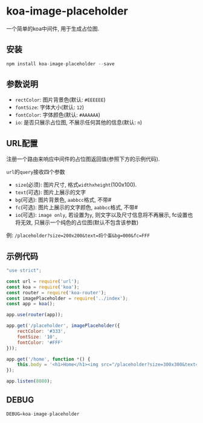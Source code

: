 # koa-image-placeholder

一个简单的koa中间件, 用于生成占位图.

## 安装

```javascript
npm install koa-image-placeholder --save
```

## 参数说明

 - `rectColor`: 图片背景色(默认: `#EEEEEE`)
 - `fontSize`:  字体大小(默认: `12`)
 - `fontColor`: 字体颜色(默认: `#AAAAAA`)
 - `io`: 是否只展示占位图, 不展示任何其他的信息(默认: `n`)

## URL配置

注册一个路由来响应中间件的占位图返回值(参照下方的示例代码).

`url`的`query`接收四个参数

 - `size`(必须): 图片尺寸, 格式`widthxheight`(100x100).
 - `text`(可选): 图片上展示的文字
 - `bg`(可选): 图片背景色, `aabbcc`格式, 不带#
 - `fc`(可选): 图片上展示的文字颜色, `aabbcc`格式, 不带#
 - `io`(可选): `image only`, 若设置为`y`, 则文字以及尺寸信息将不再展示, fc设置也将无效, 只展示一个纯色的占位图(默认不包含该参数)

例: `/placeholder?size=200x200&text=妈个蛋&bg=000&fc=FFF`

## 示例代码

```javascript
"use strict";

const url = require('url');
const koa = require('koa');
const router = require('koa-router');
const imagePlaceholder = require('../index');
const app = koa();

app.use(router(app));

app.get('/placeholder', imagePlaceholder({
    rectColor: '#333',
    fontSize: '10',
    fontColor: '#FFF'
}));

app.get('/home', function *() {
    this.body = '<h1>Home</h1><img src="/placeholder?size=300x300&text=妈个蛋&bg=000&fc=FFF" />'
});

app.listen(8080);

```

## DEBUG

```javascript
DEBUG=koa-image-placeholder
```
